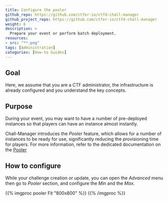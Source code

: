 ```yaml
---
title: Configure the pooler
github_repo: https://github.com/ctfer-io/ctfd-chall-manager
github_project_repo: https://github.com/ctfer-io/ctfd-chall-manager
weight: 6
description: >
  Prepare your event or perform batch deployment.
resources:
- src: "**.png"
tags: [Administration]
categories: [How-to Guides]
---
```


## Goal 
Here, we assume that you are a CTF administrator, the infrastructure is already configured and you understand the key concepts.

## Purpose 
During your event, you may want to have a number of pre-deployed instances so that players can have an instance almost instantly.

Chall-Manager introduces the *Pooler* feature, which allows for a number of instances to be ready for use, significantly reducing the provisioning time for players. For more information, refer to the dedicated documentation on the [Pooler](/docs/chall-manager/design/pooler/)

## How to configure 

While your challenge creation or update, you can open the *Advanced* menu then go to *Pooler* section, and configure the *Min* and the *Max*. 

{{% imgproc pooler Fit "800x800" %}}
{{% /imgproc %}}